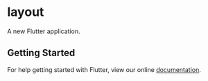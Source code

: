 # layout

A new Flutter application.

## Getting Started

For help getting started with Flutter, view our online
[documentation](https://flutter.io/).

